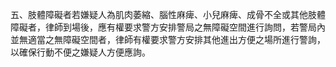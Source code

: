 五、肢體障礙者若嫌疑人為肌肉萎縮、腦性麻痺、小兒麻痺、成骨不全或其他肢體障礙者，律師到場後，應有權要求警方安排警局之無障礙空間進行詢問，若警局內並無適當之無障礙空間者，律師有權要求警方安排其他進出方便之場所進行警詢，以確保行動不便之嫌疑人方便應詢。